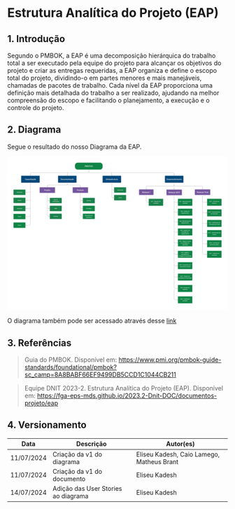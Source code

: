 # Estrutura Analítica do Projeto (EAP)

## 1. Introdução

Segundo o PMBOK, a EAP é uma decomposição hierárquica do trabalho total a ser executado pela equipe do projeto para alcançar os objetivos do projeto e criar as entregas requeridas, a EAP organiza e define o escopo total do projeto, dividindo-o em partes menores e mais manejáveis, chamadas de pacotes de trabalho. Cada nível da EAP proporciona uma definição mais detalhada do trabalho a ser realizado, ajudando na melhor compreensão do escopo e facilitando o planejamento, a execução e o controle do projeto.


## 2. Diagrama

Segue o resultado do nosso Diagrama da EAP.

![Diagrama EAP](../assets/diagramas/eap.png)

O diagrama também pode ser acessado através desse [link](https://www.figma.com/board/cqj2T54F3zEylR09ZI5VTq/WBS?node-id=0-1&t=qd7mWVftECmPCFpO-0)

## 3. Referências

> Guia do PMBOK. Disponível em: <https://www.pmi.org/pmbok-guide-standards/foundational/pmbok?sc_camp=8A8BABF66EF9499DB5CCD1C1044CB211>

> Equipe DNIT 2023-2. Estrutura Analítica do Projeto (EAP). Disponível em: <https://fga-eps-mds.github.io/2023.2-Dnit-DOC/documentos-projeto/eap>

## 4. Versionamento

| **Data**   | **Descrição**                          | **Autor(es)**             |
| ---------- | --------------------                   | ------------------------- |
| 11/07/2024 | Criação da v1 do diagrama              | Eliseu Kadesh, Caio Lamego, Matheus Brant |
| 11/07/2024 | Criação da v1 do documento             | Eliseu Kadesh              |
| 14/07/2024 | Adição das User Stories ao diagrama    | Eliseu Kadesh              |